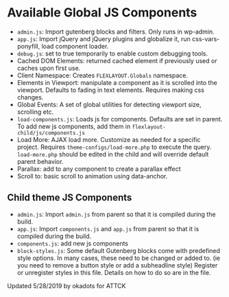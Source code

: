 # Available Global JS Components
- `admin.js`: Import gutenberg blocks and filters. Only runs in wp-admin.
- `app.js`: Import jQuery and jQuery plugins and globalize it, run css-vars-ponyfill, load component loader.
- `debug.js`: set to true temporarily to enable custom debugging tools. 
- Cached DOM Elements: returned cached element if previously used or caches upon first use.
- Client Namespace: Creates `FLEXLAYOUT.Globals` namespace.
- Elements in Viewport: manipulate a component as it is scrolled into the viewport. Defaults to fading in text elements. Requires making css changes.
- Global Events: A set of global utilities for detecting viewport size, scrolling etc.
- `load-components.js`: Loads js for components. Defaults are set in parent.  To add new js components, add them in `flexlayout-child/js/components.js`
- Load More: AJAX load more.  Customize as needed for a specific project.  Requires `theme-configs/load-more.php` to execute the query. `load-more.php` should be edited in the child and will override default parent behavior.
- Parallax: add to any component to create a parallax effect
- Scroll to: basic scroll to animation using data-anchor.

## Child theme JS Components
- `admin.js`: Import `admin.js` from parent so that it is compiled during the build.
- `app.js`: Import `components.js` and `app.js` from parent so that it is compiled during the build.
- `components.js`: add new js components
- `block-styles.js`: Some default Gutenberg blocks come with predefined style options. In many cases, these need to be changed or added to. (ie you need to remove a button style or add a subheadline style) Register or unregister styles in this file. Details on how to do so are in the file.


Updated 5/28/2019 by okadots for ATTCK
